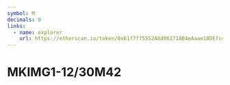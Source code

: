 ```yaml
---
symbol: M
decimals: 0
links:
  - name: explorer
    url: https://etherscan.io/token/0x61f7f75552A8d961718B4eAaae10DEfc4D29a28c
---
```


# MKIMG1-12/30M42
